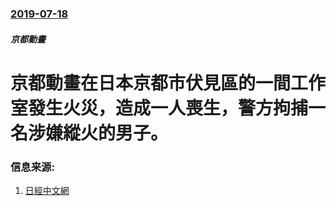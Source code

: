 ### [2019-07-18](/news/2019/07/18/index.md)

##### 京都動畫
# 京都動畫在日本京都市伏見區的一間工作室發生火災，造成一人喪生，警方拘捕一名涉嫌縱火的男子。 




### 信息来源:

1. [日經中文網](http://cn.nikkei.com/politicsaeconomy/politicsasociety/36519-2019-07-18-12-40-24.html)
